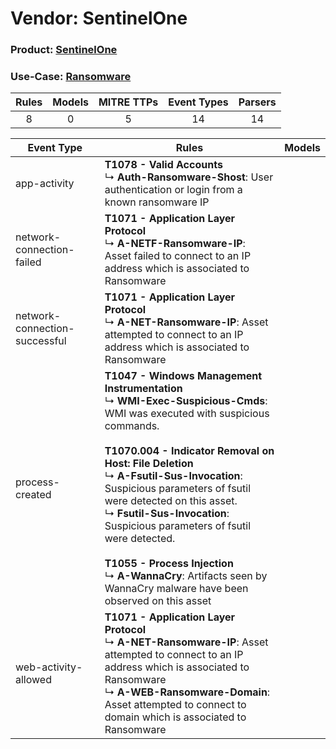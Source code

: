 Vendor: SentinelOne
===================
### Product: [SentinelOne](../ds_sentinelone_sentinelone.md)
### Use-Case: [Ransomware](../../../../UseCases/uc_ransomware.md)

| Rules | Models | MITRE TTPs | Event Types | Parsers |
|:-----:|:------:|:----------:|:-----------:|:-------:|
|   8   |   0    |     5      |     14      |   14    |

| Event Type                    | Rules                                                                                                                                                                                                                                                                                                                                                                                                                                                                                                                             | Models |
| ----------------------------- | --------------------------------------------------------------------------------------------------------------------------------------------------------------------------------------------------------------------------------------------------------------------------------------------------------------------------------------------------------------------------------------------------------------------------------------------------------------------------------------------------------------------------------- | ------ |
| app-activity                  | <b>T1078 - Valid Accounts</b><br> ↳ <b>Auth-Ransomware-Shost</b>: User authentication or login from a known ransomware IP                                                                                                                                                                                                                                                                                                                                                                                                         |        |
| network-connection-failed     | <b>T1071 - Application Layer Protocol</b><br> ↳ <b>A-NETF-Ransomware-IP</b>: Asset failed to connect to an IP address which is associated to Ransomware                                                                                                                                                                                                                                                                                                                                                                           |        |
| network-connection-successful | <b>T1071 - Application Layer Protocol</b><br> ↳ <b>A-NET-Ransomware-IP</b>: Asset attempted to connect to an IP address which is associated to Ransomware                                                                                                                                                                                                                                                                                                                                                                         |        |
| process-created               | <b>T1047 - Windows Management Instrumentation</b><br> ↳ <b>WMI-Exec-Suspicious-Cmds</b>: WMI was executed with suspicious commands.<br><br><b>T1070.004 - Indicator Removal on Host: File Deletion</b><br> ↳ <b>A-Fsutil-Sus-Invocation</b>: Suspicious parameters of fsutil were detected on this asset.<br> ↳ <b>Fsutil-Sus-Invocation</b>: Suspicious parameters of fsutil were detected.<br><br><b>T1055 - Process Injection</b><br> ↳ <b>A-WannaCry</b>: Artifacts seen by WannaCry malware have been observed on this asset |        |
| web-activity-allowed          | <b>T1071 - Application Layer Protocol</b><br> ↳ <b>A-NET-Ransomware-IP</b>: Asset attempted to connect to an IP address which is associated to Ransomware<br> ↳ <b>A-WEB-Ransomware-Domain</b>: Asset attempted to connect to domain which is associated to Ransomware                                                                                                                                                                                                                                                            |        |